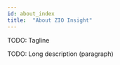 ```yaml
---
id: about_index
title:  "About ZIO Insight"
---
```


TODO: Tagline

TODO: Long description (paragraph)
